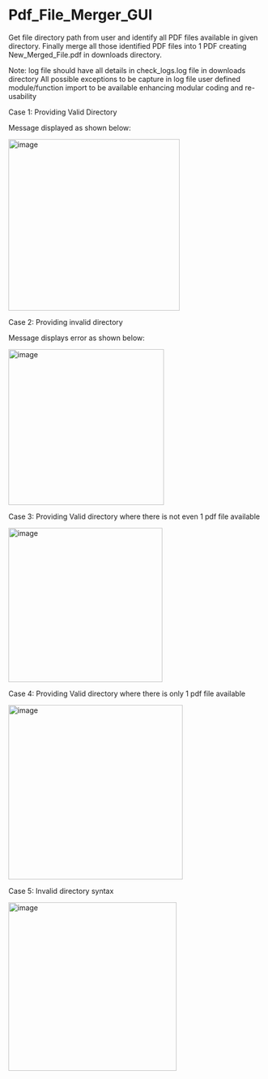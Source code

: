 # Pdf_File_Merger_GUI

Get file directory path from user and identify all PDF files available in given directory. Finally merge all those identified PDF files into 1 PDF creating New_Merged_File.pdf in downloads directory.

Note:
  log file should have all details in check_logs.log file in downloads directory
  All possible exceptions to be capture in log file
  user defined module/function import to be available enhancing modular coding and re-usability
  
Case 1: Providing Valid Directory

Message displayed as shown below:

<img width="338" alt="image" src="https://user-images.githubusercontent.com/86144117/151276246-84691967-876c-4594-8b39-7a9fa8403a51.png">

Case 2: Providing invalid directory

Message displays error as shown below:

<img width="307" alt="image" src="https://user-images.githubusercontent.com/86144117/151276431-b53d4a91-3311-416c-882a-6556403b7690.png">

Case 3: Providing Valid directory where there is not even 1 pdf file available

<img width="304" alt="image" src="https://user-images.githubusercontent.com/86144117/151276657-655a0eaa-b9ec-4523-ab33-a19a6f575e06.png">

Case 4: Providing Valid directory where there is only 1 pdf file available

<img width="344" alt="image" src="https://user-images.githubusercontent.com/86144117/151276861-08b0eb9b-f2e7-472b-87c5-319568998c36.png">

Case 5: Invalid directory syntax

<img width="332" alt="image" src="https://user-images.githubusercontent.com/86144117/151276946-3161a370-ed6b-44ee-aec9-f0e4b29e4527.png">






